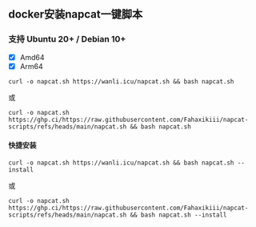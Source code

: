 ## docker安装napcat一键脚本
### 支持 Ubuntu 20+ / Debian 10+
- [x] Amd64
- [x] Arm64

```shell
curl -o napcat.sh https://wanli.icu/napcat.sh && bash napcat.sh
```
或
```shell
curl -o napcat.sh https://ghp.ci/https://raw.githubusercontent.com/Fahaxikiii/napcat-scripts/refs/heads/main/napcat.sh && bash napcat.sh
```

#### 快捷安装
```shell
curl -o napcat.sh https://wanli.icu/napcat.sh && bash napcat.sh --install
```
或
```shell
curl -o napcat.sh https://ghp.ci/https://raw.githubusercontent.com/Fahaxikiii/napcat-scripts/refs/heads/main/napcat.sh && bash napcat.sh --install
```